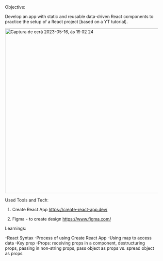 Objective:

Develop an app with static and reusable data-driven React components to practice the setup of a React project [based on a YT tutorial]. 

<img width="540" alt="Captura de ecrã 2023-05-16, às 19 02 24" src="https://github.com/Sakura-blip/aibnbExperiences/assets/115422221/c3f938ae-e0ad-4de5-bacd-fc1218ca07da">

Used Tools and Tech:

1. Create React App 
https://create-react-app.dev/

2. Figma - to create design
https://www.figma.com/

Learnings:

-React Syntax
-Process of using Create React App
-Using map to access data
-Key prop
-Props: receiving props in a component, destructuring props, passing in non-string props, pass object as props vs. spread object as props
